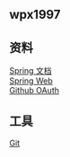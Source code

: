 ## wpx1997

## 资料
[Spring 文档](https://spring.io/guides/)\
[Spring Web](https://spring.io/guides/gs/serving-web-content/)\
[Github OAuth](https://developer.github.com/apps/building-oauth-apps/creating-an-oauth-app/)

## 工具
[Git](https://git-scm.com/download/win)